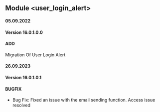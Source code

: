 ## Module <user_login_alert>

#### 05.09.2022
#### Version 16.0.1.0.0
#### ADD
Migration Of User Login Alert

#### 26.09.2023
#### Version 16.0.1.0.1
#### BUGFIX
- Bug Fix: Fixed an issue with the email sending function. Access issue resolved
